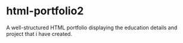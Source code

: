 # html-portfolio2
A well-structured HTML portfolio displaying the education details and project that i have created.
